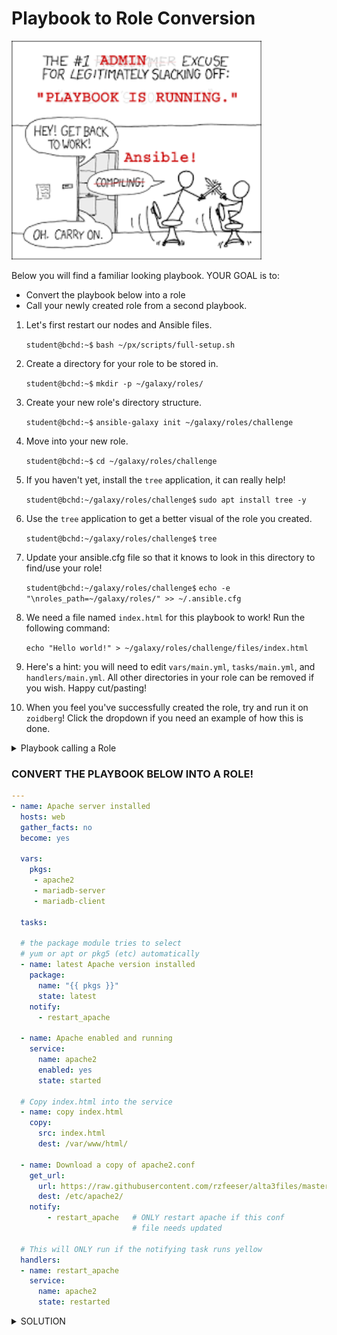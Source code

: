 # Playbook to Role Conversion


<img src="https://raw.githubusercontent.com/csfeeser/ansible_essentials/refs/heads/main/ansiblememe.png" width="400"/>


Below you will find a familiar looking playbook. YOUR GOAL is to:
- Convert the playbook below into a role
- Call your newly created role from a second playbook.

1. Let's first restart our nodes and Ansible files.

    `student@bchd:~$` `bash ~/px/scripts/full-setup.sh`

0. Create a directory for your role to be stored in.

    `student@bchd:~$` `mkdir -p ~/galaxy/roles/`
    
0. Create your new role's directory structure.

    `student@bchd:~$` `ansible-galaxy init ~/galaxy/roles/challenge`
    
0. Move into your new role.

    `student@bchd:~$` `cd ~/galaxy/roles/challenge`

0. If you haven't yet, install the `tree` application, it can really help!

    `student@bchd:~/galaxy/roles/challenge$` `sudo apt install tree -y`
    
0. Use the `tree` application to get a better visual of the role you created.

    `student@bchd:~/galaxy/roles/challenge$` `tree`
    
0. Update your ansible.cfg file so that it knows to look in this directory to find/use your role!

    `student@bchd:~/galaxy/roles/challenge$` `echo -e "\nroles_path=~/galaxy/roles/" >> ~/.ansible.cfg`
    
0. We need a file named `index.html` for this playbook to work! Run the following command:

    `echo "Hello world!" > ~/galaxy/roles/challenge/files/index.html`

0. Here's a hint: you will need to edit `vars/main.yml`, `tasks/main.yml`, and `handlers/main.yml`. All other directories in your role can be removed if you wish. Happy cut/pasting!

0. When you feel you've successfully created the role, try and run it on `zoidberg`! Click the dropdown if you need an example of how this is done.

<details>
<summary>Playbook calling a Role</summary>
<br>

```yaml
---
- name: executing a role
  hosts: zoidberg
  gather_facts: yes
  become: true

  roles:
    - challenge
```

</details>

### CONVERT THE PLAYBOOK BELOW INTO A ROLE!

```yaml
---
- name: Apache server installed
  hosts: web
  gather_facts: no
  become: yes

  vars:
    pkgs:
     - apache2
     - mariadb-server
     - mariadb-client
  
  tasks:

  # the package module tries to select
  # yum or apt or pkg5 (etc) automatically
  - name: latest Apache version installed
    package:
      name: "{{ pkgs }}"
      state: latest
    notify:
      - restart_apache

  - name: Apache enabled and running
    service:
      name: apache2
      enabled: yes
      state: started

  # Copy index.html into the service
  - name: copy index.html
    copy:
      src: index.html
      dest: /var/www/html/

  - name: Download a copy of apache2.conf
    get_url:
      url: https://raw.githubusercontent.com/rzfeeser/alta3files/master/apache2.conf
      dest: /etc/apache2/
    notify:
        - restart_apache   # ONLY restart apache if this conf
                           # file needs updated

  # This will ONLY run if the notifying task runs yellow
  handlers:
  - name: restart_apache
    service:
      name: apache2
      state: restarted
```

<details>
<summary>SOLUTION</summary>

First, make sure you've run all the steps at the beginning of the lab to initiate a role directory. Then you can run the following commands:

---

`vim ~/galaxy/roles/challenge/vars/main.yml`

```yaml
---
pkgs:
  - apache2
  - mariadb-server
  - mariadb-client
```
---

`vim ~/galaxy/roles/challenge/tasks/main.yml`

```yaml
---
- name: latest Apache version installed
  package:
    name: "{{ pkgs }}"
    state: latest
  notify:
    - restart_apache

- name: Apache enabled and running
  service:
    name: apache2
    enabled: yes
    state: started

- name: copy index.html
  copy:
    src: index.html
    dest: /var/www/html/

- name: Download a copy of apache2.conf
  get_url:
    url: https://raw.githubusercontent.com/rzfeeser/alta3files/master/apache2.conf
    dest: /etc/apache2/
  notify:
    - restart_apache
```

---

`vim ~/galaxy/roles/challenge/handlers/main.yml`

```yaml
---
- name: restart_apache
  service:
    name: apache2
    state: restarted
```

---

Then make a playbook calling the role and execute it.

`vim ~/mycode/role_challenge.yml`

```yaml
---
- name: executing a role
  hosts: zoidberg
  gather_facts: yes
  become: true

  roles:
    - challenge
```

`ansible-playbook ~/mycode/role_challenge.yml`

</details>
